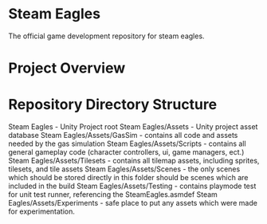 # Steam Eagles

The official game development repository for steam eagles.


# Project Overview

# Repository Directory Structure
Steam Eagles - Unity Project root
	Steam Eagles/Assets - Unity project asset database
		Steam Eagles/Assets/GasSim - contains all code and assets needed by the gas simulation
	Steam Eagles/Assets/Scripts - contains all general gameplay code (character controllers, ui, game managers, ect.)
	Steam Eagles/Assets/Tilesets - contains all tilemap assets, including sprites, tilesets, and tile assets
	Steam Eagles/Assets/Scenes - the only scenes which should be stored directly in this folder should be scenes which are included in the build
	Steam Eagles/Assets/Testing - contains playmode test for unit test runner, referencing the SteamEagles.asmdef
	Steam Eagles/Assets/Experiments - safe place to put any assets which were made for experimentation.